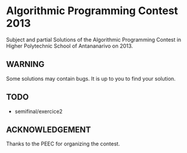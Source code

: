 Algorithmic Programming Contest 2013
=====================================

Subject and partial Solutions of the Algorithmic Programming Contest in Higher Polytechnic School of Antananarivo on 2013.

WARNING
--------

Some solutions may contain bugs.
It is up to you to find your solution.

TODO
-------

* semifinal/exercice2

ACKNOWLEDGEMENT
---------------

Thanks to the PEEC for organizing the contest.
